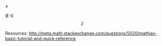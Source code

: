 ∧

∉
∈ $$\mathbb{Z}$$

Resources:
http://meta.math.stackexchange.com/questions/5020/mathjax-basic-tutorial-and-quick-reference
